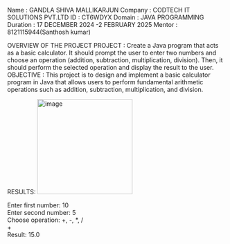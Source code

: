 Name : GANDLA SHIVA MALLIKARJUN
Company : CODTECH IT SOLUTIONS PVT.LTD
ID : CT6WDYX
Domain : JAVA PROGRAMMING
Duration : 17 DECEMBER 2024 -2 FEBRUARY 2025
Mentor : 8121115944(Santhosh kumar)

OVERVIEW OF THE PROJECT
PROJECT : Create a Java program that acts as a basic calculator. It should prompt the user to
enter two numbers and choose an operation (addition, subtraction, multiplication,
division). Then, it should perform the selected operation and display the result to the
user.
OBJECTIVE : This project is to design and implement a basic calculator program in Java that allows users to perform fundamental arithmetic operations such as addition, subtraction, multiplication, and division. 




RESULTS: <img width="220" alt="image" src="https://github.com/user-attachments/assets/75554f68-c291-48b5-b290-cbd375c52576" />






  Enter first number: 10  
  Enter second number: 5  
  Choose operation: +, -, *, /  
  +  
  Result: 15.0

